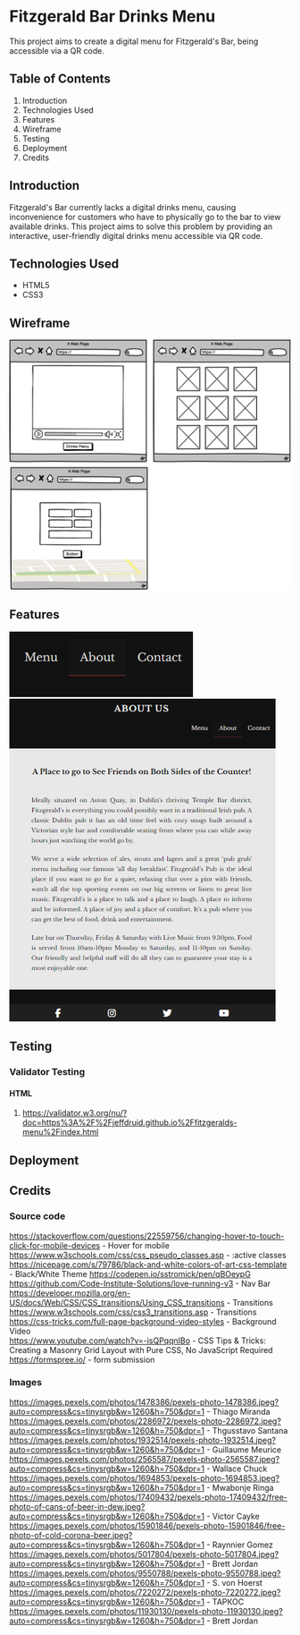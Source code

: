 # Fitzgerald Bar Drinks Menu

This project aims to create a digital menu for Fitzgerald's Bar, being accessible via a QR code.

## Table of Contents

1. Introduction
1. Technologies Used
1. Features
1. Wireframe
1. Testing
1. Deployment
1. Credits

## Introduction

Fitzgerald's Bar currently lacks a digital drinks menu, causing inconvenience for customers who have to physically go to the bar to view available drinks. This project aims to solve this problem by providing an interactive, user-friendly digital drinks menu accessible via QR code.

## Technologies Used

- HTML5
- CSS3

## Wireframe
![wireframe](assets/media/Wireframe%20P1.png)

## Features
![Feat -](assets/media/feat-about-active.png)
![Feat](assets/media/feat-about-page.PNG)
## Testing
### Validator Testing
#### HTML
1. https://validator.w3.org/nu/?doc=https%3A%2F%2Fjeffdruid.github.io%2Ffitzgeralds-menu%2Findex.html



## Deployment

## Credits
### Source code 
https://stackoverflow.com/questions/22559756/changing-hover-to-touch-click-for-mobile-devices - Hover for mobile
https://www.w3schools.com/css/css_pseudo_classes.asp - :active classes
https://nicepage.com/s/79786/black-and-white-colors-of-art-css-template - Black/White Theme
https://codepen.io/sstromick/pen/qBOeypG
https://github.com/Code-Institute-Solutions/love-running-v3 - Nav Bar
https://developer.mozilla.org/en-US/docs/Web/CSS/CSS_transitions/Using_CSS_transitions - Transitions
https://www.w3schools.com/css/css3_transitions.asp - Transitions  
https://css-tricks.com/full-page-background-video-styles - Background Video  
https://www.youtube.com/watch?v=-isQPqqnIBo - CSS Tips & Tricks: Creating a Masonry Grid Layout with Pure CSS, No JavaScript Required
https://formspree.io/ - form submission

### Images
https://images.pexels.com/photos/1478386/pexels-photo-1478386.jpeg?auto=compress&cs=tinysrgb&w=1260&h=750&dpr=1 - Thiago Miranda
https://images.pexels.com/photos/2286972/pexels-photo-2286972.jpeg?auto=compress&cs=tinysrgb&w=1260&h=750&dpr=1 - 
Thgusstavo Santana
https://images.pexels.com/photos/1932514/pexels-photo-1932514.jpeg?auto=compress&cs=tinysrgb&w=1260&h=750&dpr=1 - Guillaume Meurice
https://images.pexels.com/photos/2565587/pexels-photo-2565587.jpeg?auto=compress&cs=tinysrgb&w=1260&h=750&dpr=1 - Wallace Chuck
https://images.pexels.com/photos/1694853/pexels-photo-1694853.jpeg?auto=compress&cs=tinysrgb&w=1260&h=750&dpr=1 - 
Mwabonje Ringa
https://images.pexels.com/photos/17409432/pexels-photo-17409432/free-photo-of-cans-of-beer-in-dew.jpeg?auto=compress&cs=tinysrgb&w=1260&h=750&dpr=1 - Victor Cayke
https://images.pexels.com/photos/15901846/pexels-photo-15901846/free-photo-of-cold-corona-beer.jpeg?auto=compress&cs=tinysrgb&w=1260&h=750&dpr=1 - Raynnier Gomez
https://images.pexels.com/photos/5017804/pexels-photo-5017804.jpeg?auto=compress&cs=tinysrgb&w=1260&h=750&dpr=1 - Brett Jordan
https://images.pexels.com/photos/9550788/pexels-photo-9550788.jpeg?auto=compress&cs=tinysrgb&w=1260&h=750&dpr=1 - 
S. von Hoerst
https://images.pexels.com/photos/7220272/pexels-photo-7220272.jpeg?auto=compress&cs=tinysrgb&w=1260&h=750&dpr=1 - ТАРКОС
https://images.pexels.com/photos/11930130/pexels-photo-11930130.jpeg?auto=compress&cs=tinysrgb&w=1260&h=750&dpr=1 - Brett Jordan